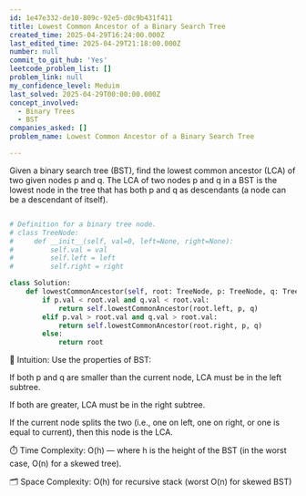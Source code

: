 ```yaml
---
id: 1e47e332-de10-809c-92e5-d0c9b431f411
title: Lowest Common Ancestor of a Binary Search Tree
created_time: 2025-04-29T16:24:00.000Z
last_edited_time: 2025-04-29T21:18:00.000Z
number: null
commit_to_git_hub: 'Yes'
leetcode_problem_list: []
problem_link: null
my_confidence_level: Meduim
last_solved: 2025-04-29T00:00:00.000Z
concept_involved:
  - Binary Trees
  - BST
companies_asked: []
problem_name: Lowest Common Ancestor of a Binary Search Tree

---
```


Given a binary search tree (BST), find the lowest common ancestor (LCA) of two given nodes p and q.
The LCA of two nodes p and q in a BST is the lowest node in the tree that has both p and q as descendants (a node can be a descendant of itself).

```python

# Definition for a binary tree node.
# class TreeNode:
#     def __init__(self, val=0, left=None, right=None):
#         self.val = val
#         self.left = left
#         self.right = right

class Solution:
    def lowestCommonAncestor(self, root: TreeNode, p: TreeNode, q: TreeNode) -> TreeNode:
        if p.val < root.val and q.val < root.val:
            return self.lowestCommonAncestor(root.left, p, q)
        elif p.val > root.val and q.val > root.val:
            return self.lowestCommonAncestor(root.right, p, q)
        else:
            return root

```

🧠 Intuition:
Use the properties of BST:

If both p and q are smaller than the current node, LCA must be in the left subtree.

If both are greater, LCA must be in the right subtree.

If the current node splits the two (i.e., one on left, one on right, or one is equal to current), then this node is the LCA.

⏱️ Time Complexity:
O(h) — where h is the height of the BST (in the worst case, O(n) for a skewed tree).

🗂️ Space Complexity:
O(h) for recursive stack (worst O(n) for skewed BST)
